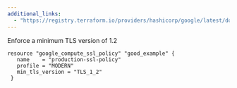 ```yaml
---
additional_links: 
  - "https://registry.terraform.io/providers/hashicorp/google/latest/docs/resources/compute_ssl_policy#min_tls_version"
---
```


Enforce a minimum TLS version of 1.2

```hcl
resource "google_compute_ssl_policy" "good_example" {
   name    = "production-ssl-policy"
   profile = "MODERN"
   min_tls_version = "TLS_1_2"
 }
```
